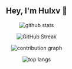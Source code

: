 <div align='center'>

## Hey, I'm Hulxv 👋

![github stats](https://github-readme-stats.vercel.app/api?username=Hulxv&show_icons=true&theme=gotham)

![GitHub Streak](http://github-readme-streak-stats.herokuapp.com?user=Hulxv&theme=gotham&hide_border=true&date_format=M%20j%5B%2C%20Y%5D)

![contribution graph](https://activity-graph.herokuapp.com/graph?username=Hulxv&theme=gotham)

![top langs](https://github-readme-stats.vercel.app/api/top-langs/?username=Hulxv&layout=compact&theme=gotham&show_icons=true)

</div>
